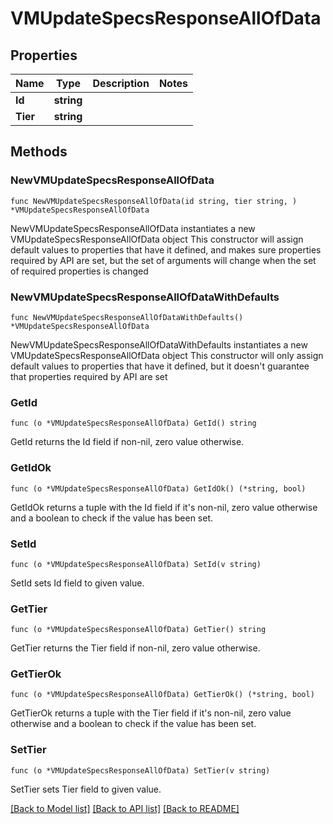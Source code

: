 # VMUpdateSpecsResponseAllOfData

## Properties

Name | Type | Description | Notes
------------ | ------------- | ------------- | -------------
**Id** | **string** |  | 
**Tier** | **string** |  | 

## Methods

### NewVMUpdateSpecsResponseAllOfData

`func NewVMUpdateSpecsResponseAllOfData(id string, tier string, ) *VMUpdateSpecsResponseAllOfData`

NewVMUpdateSpecsResponseAllOfData instantiates a new VMUpdateSpecsResponseAllOfData object
This constructor will assign default values to properties that have it defined,
and makes sure properties required by API are set, but the set of arguments
will change when the set of required properties is changed

### NewVMUpdateSpecsResponseAllOfDataWithDefaults

`func NewVMUpdateSpecsResponseAllOfDataWithDefaults() *VMUpdateSpecsResponseAllOfData`

NewVMUpdateSpecsResponseAllOfDataWithDefaults instantiates a new VMUpdateSpecsResponseAllOfData object
This constructor will only assign default values to properties that have it defined,
but it doesn't guarantee that properties required by API are set

### GetId

`func (o *VMUpdateSpecsResponseAllOfData) GetId() string`

GetId returns the Id field if non-nil, zero value otherwise.

### GetIdOk

`func (o *VMUpdateSpecsResponseAllOfData) GetIdOk() (*string, bool)`

GetIdOk returns a tuple with the Id field if it's non-nil, zero value otherwise
and a boolean to check if the value has been set.

### SetId

`func (o *VMUpdateSpecsResponseAllOfData) SetId(v string)`

SetId sets Id field to given value.


### GetTier

`func (o *VMUpdateSpecsResponseAllOfData) GetTier() string`

GetTier returns the Tier field if non-nil, zero value otherwise.

### GetTierOk

`func (o *VMUpdateSpecsResponseAllOfData) GetTierOk() (*string, bool)`

GetTierOk returns a tuple with the Tier field if it's non-nil, zero value otherwise
and a boolean to check if the value has been set.

### SetTier

`func (o *VMUpdateSpecsResponseAllOfData) SetTier(v string)`

SetTier sets Tier field to given value.



[[Back to Model list]](../README.md#documentation-for-models) [[Back to API list]](../README.md#documentation-for-api-endpoints) [[Back to README]](../README.md)


